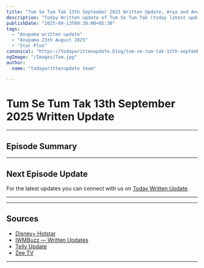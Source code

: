 ```yaml
--- 
title: "Tum Se Tum Tak 13th September 2025 Written Update, Arya and Anu fight"
description: "Today Written update of Tum Se Tum Tak (today latest updates 2025): Anu and Arya fight but love eac others."
publishDate: "2025-09-13T09:30:00+05:30"
tags:
  - "Anupama written update"
  - "Anupama 23th August 2025"
  - "Star Plus"
canonical: "https://todaywrittenupdate.blog/tum-se-tum-tak-13th-september-2025"
ogImage: "/Images/Tum.jpg"
author:
  name: "todaywrittenupdate team"

---
```


# Tum Se Tum Tak 13th September 2025 Written Update
---

## Episode Summary

 

<!--

## Key Highlights

- Khyati battles guilt and is pushed towards truth.  
- Raghav is determined to reopen his case.  
- Aryan's revenge twist turns out to be a dream.  
- Prem's actions create new tensions.

-->
---

## Next Episode Update

 For the latest updates you can connect with us on [Today Written Update](https://www.todaywrittenupdate.blog/).

---

<!-- FAQ will be rendered from frontmatter; keep this area intentionally short -->

---

## Sources

- [Disney+ Hotstar](https://www.hotstar.com/in)  
- [IWMBuzz — Written Updates](https://www.iwmbuzz.com/)
- [Telly Update](https://www.tellyupdate.com)
- [Zee TV](https://www.zee5.com/)  

---
